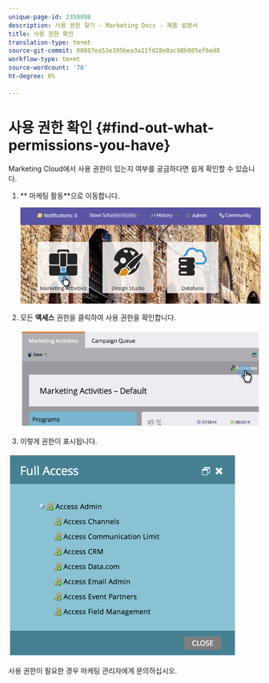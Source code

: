 ```yaml
---
unique-page-id: 2359898
description: 사용 권한 찾기 - Marketing Docs - 제품 설명서
title: 사용 권한 확인
translation-type: tm+mt
source-git-commit: 00887ea53e395bea3a11fd28e0ac98b085ef6ed8
workflow-type: tm+mt
source-wordcount: '78'
ht-degree: 0%

---
```



# 사용 권한 확인 {#find-out-what-permissions-you-have}

Marketing Cloud에서 사용 권한이 있는지 여부를 궁금하다면 쉽게 확인할 수 있습니다.

1. ** 마케팅 활동**으로 이동합니다.

   ![](assets/login-marketing-activities.png)

1. 모든 **액세스** 권한을 클릭하여 사용 권한을 확인합니다.

   ![](assets/image2014-9-8-17-3a45-3a13.png)

1. 이렇게 권한이 표시됩니다.

![](assets/image2014-9-8-17-3a45-3a23.png)

사용 권한이 필요한 경우 마케팅 관리자에게 문의하십시오.


